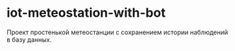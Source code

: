 # iot-meteostation-with-bot
Проект простенькой метеостанции с сохранением истории наблюдений в базу данных.
